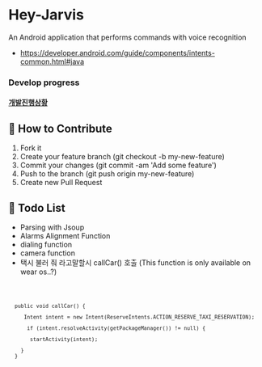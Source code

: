 # Hey-Jarvis
 An Android application that performs commands with voice recognition
 - https://developer.android.com/guide/components/intents-common.html#java
 

### Develop progress
#### [개발진행상황](./DevelopNote)


## 🤝 How to Contribute
1.  Fork it
2.  Create your feature branch (git checkout -b my-new-feature)
3.  Commit your changes (git commit -am 'Add some feature')
4.  Push to the branch (git push origin my-new-feature)
5.  Create new Pull Request


## 👀 Todo List
 * Parsing with Jsoup
 * Alarms Alignment Function
 * dialing function
 * camera function 
* 택시 불러 줘 라고말할시 
   callCar() 호출  (This function is only available on wear os..?)
<code>

      public void callCar() {
 
         Intent intent = new Intent(ReserveIntents.ACTION_RESERVE_TAXI_RESERVATION);
          
          if (intent.resolveActivity(getPackageManager()) != null) {
           
           startActivity(intent);
        
        }
      }
</code>

